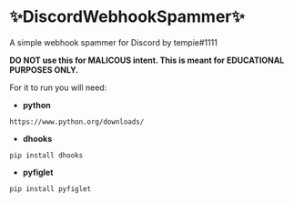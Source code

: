 # ✨DiscordWebhookSpammer✨
A simple webhook spammer for Discord by tempie#1111

**DO NOT use this for MALICOUS intent. This is meant for EDUCATIONAL PURPOSES ONLY.**

For it to run you will need:
- **python**
```
https://www.python.org/downloads/
```
- **dhooks**
```
pip install dhooks
```
- **pyfiglet**
```
pip install pyfiglet
```
